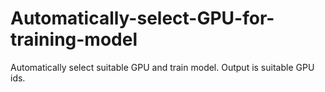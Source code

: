 # Automatically-select-GPU-for-training-model
Automatically select suitable GPU and train model.
Output is suitable GPU ids. 

